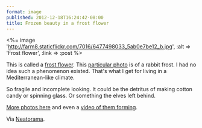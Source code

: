 ```yaml
---
format: image
published: 2012-12-18T16:24:42-08:00
title: Frozen beauty in a frost flower
---
```

<%= image 'http://farm8.staticflickr.com/7016/6477498033_5ab0e7be12_b.jpg', :alt => 'Frost flower', :link => :post %>

This is called a [frost flower](https://en.wikipedia.org/wiki/Frost_flower). This [particular photo](https://www.flickr.com/photos/markinspex/6477498033/) is of a rabbit frost. I had no idea such a phenomenon existed. That's what I get for living in a Mediterranean-like climate.

So fragile and incomplete looking. It could be the detritus of making cotton candy or spinning glass. Or something the elves left behind.

[More photos here](http://www.kuriositas.com/2012/12/frost-flowers-natures-exquisite-ice.html) and even a [video of them forming](https://www.youtube.com/watch?v=HlXfaOFgkd4).

Via [Neatorama](http://www.neatorama.com/2012/12/18/Frost-Flowers-Natures-Exquisite-Ice-Extrusion/).
